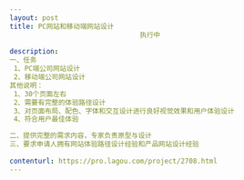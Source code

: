 ```yaml
---                
layout: post       
title: PC网站和移动端网站设计
                                执行中
           
description: 
一、任务
 1、PC端公司网站设计
 2、移动端公司网站设计
其他说明：
 1、30个页面左右
 2、需要有完整的体验路径设计
 3、对页面布局、配色、字体和交互设计进行良好视觉效果和用户体验设计
 4、符合用户最佳体验

二、提供完整的需求内容，专家负责原型与设计
三、要求申请人拥有网站体验路径设计经验和产品网站设计经验
     
contenturl: https://pro.lagou.com/project/2708.html      
---                 
```

